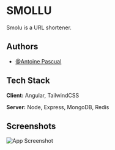 
# SMOLLU

Smolu is a URL shortener.




## Authors

- [@Antoine Pascual](https://www.github.com/flashtheorie)


## Tech Stack

**Client:** Angular, TailwindCSS

**Server:** Node, Express, MongoDB, Redis


## Screenshots

![App Screenshot](https://i.imgur.com/s1zFjaW.png)
